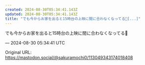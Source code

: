 ```yaml
---
created: 2024-08-30T05:34:41.143Z
updated: 2024-08-30T05:34:41.143Z
title: "でも今からお家を出ると15時台の上映に間に合わなくなってる🥲[...]"
---
```


<p>でも今からお家を出ると15時台の上映に間に合わなくなってる🥲</p>

&mdash; 2024-08-30 05:34:41 UTC

Original URL: https://mastodon.social/@sakuramochi0/113049343174018408
